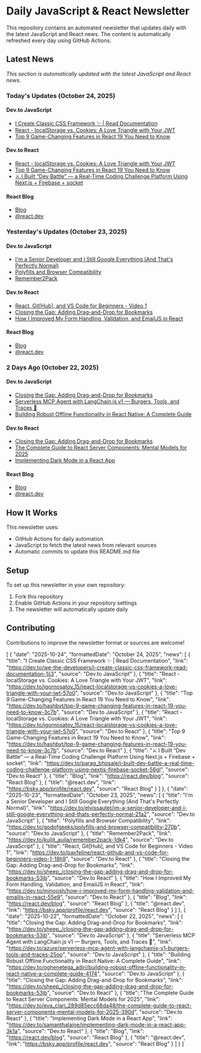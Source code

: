 # Daily JavaScript & React Newsletter

This repository contains an automated newsletter that updates daily with the latest JavaScript and React news. The content is automatically refreshed every day using GitHub Actions.

## Latest News

*This section is automatically updated with the latest JavaScript and React news.*

### Today's Updates (October 24, 2025)

#### Dev.to JavaScript

- [I Create Classic CSS Framework ✨ | Read Documentation](https://dev.to/we-the-developers/i-create-classic-css-framework-read-documentation-1ii3)
- [React - localStorage vs. Cookies: A Love Triangle with Your JWT](https://dev.to/igornosatov_15/react-localstorage-vs-cookies-a-love-triangle-with-your-jwt-57o0)
- [Top 9 Game-Changing Features in React 19 You Need to Know](https://dev.to/hashbyt/top-9-game-changing-features-in-react-19-you-need-to-know-3c7b)

#### Dev.to React

- [React - localStorage vs. Cookies: A Love Triangle with Your JWT](https://dev.to/igornosatov_15/react-localstorage-vs-cookies-a-love-triangle-with-your-jwt-57o0)
- [Top 9 Game-Changing Features in React 19 You Need to Know](https://dev.to/hashbyt/top-9-game-changing-features-in-react-19-you-need-to-know-3c7b)
- [⚔️ I Built “Dev Battle” — a Real-Time Coding Challenge Platform Using Next.js + Firebase + socket](https://dev.to/parag_bhosale/i-built-dev-battle-a-real-time-coding-challenge-platform-using-nextjs-firebase-socket-56gl)

#### React Blog

- [Blog](https://react.dev/blog)
- [@react.dev](https://bsky.app/profile/react.dev)

### Yesterday's Updates (October 23, 2025)

#### Dev.to JavaScript

- [I'm a Senior Developer and I Still Google Everything (And That's Perfectly Normal)](https://dev.to/elvissautet/im-a-senior-developer-and-i-still-google-everything-and-thats-perfectly-normal-21a2)
- [Polyfills and Browser Compatibility](https://dev.to/godofgeeks/polyfills-and-browser-compatibility-270b)
- [Remember2Pack](https://dev.to/kuljit_aujla/remember2pack-1dk4)

#### Dev.to React

- [React, Git[Hub], and VS Code for Beginners - Video 1](https://dev.to/paxfeline/react-github-and-vs-code-for-beginners-video-1-18h9)
- [Closing the Gap: Adding Drag-and-Drop for Bookmarks](https://dev.to/sheep_/closing-the-gap-adding-drag-and-drop-for-bookmarks-53jb)
- [How I Improved My Form Handling, Validation, and EmailJS in React](https://dev.to/minoosh/how-i-improved-my-form-handling-validation-and-emailjs-in-react-55e9)

#### React Blog

- [Blog](https://react.dev/blog)
- [@react.dev](https://bsky.app/profile/react.dev)

### 2 Days Ago (October 22, 2025)

#### Dev.to JavaScript

- [Closing the Gap: Adding Drag-and-Drop for Bookmarks](https://dev.to/sheep_/closing-the-gap-adding-drag-and-drop-for-bookmarks-53jb)
- [Serverless MCP Agent with LangChain.js v1 — Burgers, Tools, and Traces 🍔](https://dev.to/azure/serverless-mcp-agent-with-langchainjs-v1-burgers-tools-and-traces-25oo)
- [Building Robust Offline Functionality in React Native: A Complete Guide](https://dev.to/oghenetega_adiri/building-robust-offline-functionality-in-react-native-a-complete-guide-4174)

#### Dev.to React

- [Closing the Gap: Adding Drag-and-Drop for Bookmarks](https://dev.to/sheep_/closing-the-gap-adding-drag-and-drop-for-bookmarks-53jb)
- [The Complete Guide to React Server Components: Mental Models for 2025](https://dev.to/eva_clari_289d85ecc68da48/the-complete-guide-to-react-server-components-mental-models-for-2025-390d)
- [Implementing Dark Mode in a React App](https://dev.to/samanthalaine/implementing-dark-mode-in-a-react-app-3k1a)

#### React Blog

- [Blog](https://react.dev/blog)
- [@react.dev](https://bsky.app/profile/react.dev)

## How It Works

This newsletter uses:
- GitHub Actions for daily automation
- JavaScript to fetch the latest news from relevant sources
- Automatic commits to update this README.md file

## Setup

To set up this newsletter in your own repository:

1. Fork this repository
2. Enable GitHub Actions in your repository settings
3. The newsletter will automatically update daily

## Contributing

Contributions to improve the newsletter format or sources are welcome!

<!-- NEWS_DATA_START -->
[
  {
    "date": "2025-10-24",
    "formattedDate": "October 24, 2025",
    "news": [
      {
        "title": "I Create Classic CSS Framework ✨ | Read Documentation",
        "link": "https://dev.to/we-the-developers/i-create-classic-css-framework-read-documentation-1ii3",
        "source": "Dev.to JavaScript"
      },
      {
        "title": "React - localStorage vs. Cookies: A Love Triangle with Your JWT",
        "link": "https://dev.to/igornosatov_15/react-localstorage-vs-cookies-a-love-triangle-with-your-jwt-57o0",
        "source": "Dev.to JavaScript"
      },
      {
        "title": "Top 9 Game-Changing Features in React 19 You Need to Know",
        "link": "https://dev.to/hashbyt/top-9-game-changing-features-in-react-19-you-need-to-know-3c7b",
        "source": "Dev.to JavaScript"
      },
      {
        "title": "React - localStorage vs. Cookies: A Love Triangle with Your JWT",
        "link": "https://dev.to/igornosatov_15/react-localstorage-vs-cookies-a-love-triangle-with-your-jwt-57o0",
        "source": "Dev.to React"
      },
      {
        "title": "Top 9 Game-Changing Features in React 19 You Need to Know",
        "link": "https://dev.to/hashbyt/top-9-game-changing-features-in-react-19-you-need-to-know-3c7b",
        "source": "Dev.to React"
      },
      {
        "title": "⚔️ I Built “Dev Battle” — a Real-Time Coding Challenge Platform Using Next.js + Firebase + socket",
        "link": "https://dev.to/parag_bhosale/i-built-dev-battle-a-real-time-coding-challenge-platform-using-nextjs-firebase-socket-56gl",
        "source": "Dev.to React"
      },
      {
        "title": "Blog",
        "link": "https://react.dev/blog",
        "source": "React Blog"
      },
      {
        "title": "@react.dev",
        "link": "https://bsky.app/profile/react.dev",
        "source": "React Blog"
      }
    ]
  },
  {
    "date": "2025-10-23",
    "formattedDate": "October 23, 2025",
    "news": [
      {
        "title": "I'm a Senior Developer and I Still Google Everything (And That's Perfectly Normal)",
        "link": "https://dev.to/elvissautet/im-a-senior-developer-and-i-still-google-everything-and-thats-perfectly-normal-21a2",
        "source": "Dev.to JavaScript"
      },
      {
        "title": "Polyfills and Browser Compatibility",
        "link": "https://dev.to/godofgeeks/polyfills-and-browser-compatibility-270b",
        "source": "Dev.to JavaScript"
      },
      {
        "title": "Remember2Pack",
        "link": "https://dev.to/kuljit_aujla/remember2pack-1dk4",
        "source": "Dev.to JavaScript"
      },
      {
        "title": "React, Git[Hub], and VS Code for Beginners - Video 1",
        "link": "https://dev.to/paxfeline/react-github-and-vs-code-for-beginners-video-1-18h9",
        "source": "Dev.to React"
      },
      {
        "title": "Closing the Gap: Adding Drag-and-Drop for Bookmarks",
        "link": "https://dev.to/sheep_/closing-the-gap-adding-drag-and-drop-for-bookmarks-53jb",
        "source": "Dev.to React"
      },
      {
        "title": "How I Improved My Form Handling, Validation, and EmailJS in React",
        "link": "https://dev.to/minoosh/how-i-improved-my-form-handling-validation-and-emailjs-in-react-55e9",
        "source": "Dev.to React"
      },
      {
        "title": "Blog",
        "link": "https://react.dev/blog",
        "source": "React Blog"
      },
      {
        "title": "@react.dev",
        "link": "https://bsky.app/profile/react.dev",
        "source": "React Blog"
      }
    ]
  },
  {
    "date": "2025-10-22",
    "formattedDate": "October 22, 2025",
    "news": [
      {
        "title": "Closing the Gap: Adding Drag-and-Drop for Bookmarks",
        "link": "https://dev.to/sheep_/closing-the-gap-adding-drag-and-drop-for-bookmarks-53jb",
        "source": "Dev.to JavaScript"
      },
      {
        "title": "Serverless MCP Agent with LangChain.js v1 — Burgers, Tools, and Traces 🍔",
        "link": "https://dev.to/azure/serverless-mcp-agent-with-langchainjs-v1-burgers-tools-and-traces-25oo",
        "source": "Dev.to JavaScript"
      },
      {
        "title": "Building Robust Offline Functionality in React Native: A Complete Guide",
        "link": "https://dev.to/oghenetega_adiri/building-robust-offline-functionality-in-react-native-a-complete-guide-4174",
        "source": "Dev.to JavaScript"
      },
      {
        "title": "Closing the Gap: Adding Drag-and-Drop for Bookmarks",
        "link": "https://dev.to/sheep_/closing-the-gap-adding-drag-and-drop-for-bookmarks-53jb",
        "source": "Dev.to React"
      },
      {
        "title": "The Complete Guide to React Server Components: Mental Models for 2025",
        "link": "https://dev.to/eva_clari_289d85ecc68da48/the-complete-guide-to-react-server-components-mental-models-for-2025-390d",
        "source": "Dev.to React"
      },
      {
        "title": "Implementing Dark Mode in a React App",
        "link": "https://dev.to/samanthalaine/implementing-dark-mode-in-a-react-app-3k1a",
        "source": "Dev.to React"
      },
      {
        "title": "Blog",
        "link": "https://react.dev/blog",
        "source": "React Blog"
      },
      {
        "title": "@react.dev",
        "link": "https://bsky.app/profile/react.dev",
        "source": "React Blog"
      }
    ]
  }
]
<!-- NEWS_DATA_END -->
